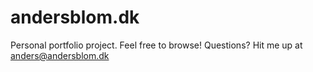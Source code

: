 # andersblom.dk 

Personal portfolio project. Feel free to browse!
Questions? Hit me up at anders@andersblom.dk